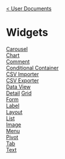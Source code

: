 [< User Documents](../../Index.md)

# Widgets

[Carousel](carousel/Carousel.md)\
[Chart](chart/Chart.md)\
[Comment](comment/Comment.md)\
[Conditional Container](conditionalContainer/ConditionalContainer.md)\
[CSV Importer](csvImporter/CsvImporter.md)\
[CSV Exporter](csvExporter/CsvExporter.md)\
[Data View](dataview/DataView.md)\
[Detail](detail/Detail.md)
[Grid](grid/Grid.md)\
[Form](form/Form.md)\
[Label](label/Label.md)\
[Layout](layout/Layout.md)\
[List](list/List.md)\
[Image](image/Image.md)\
[Menu](menu/Menu.md)\
[Pivot](pivot/Pivot.md)\
[Tab](tab/Tab.md)\
[Text](text/Text.md)
